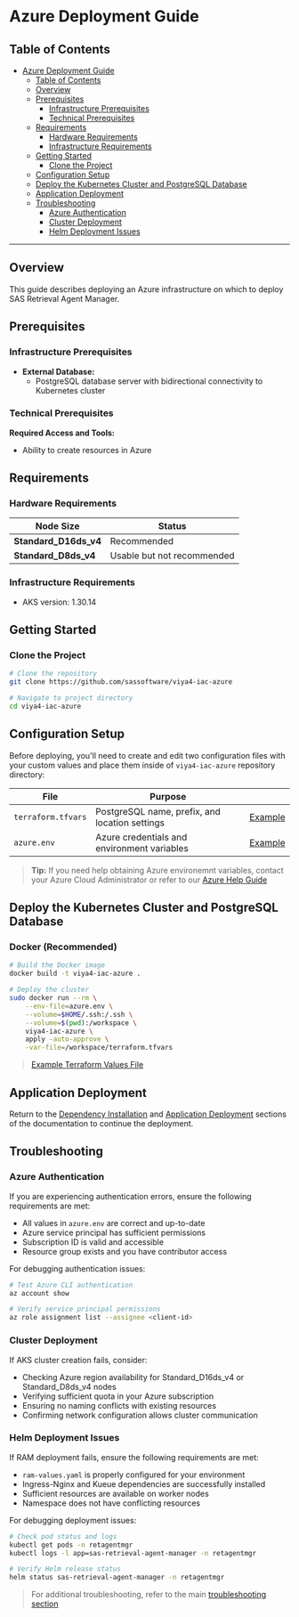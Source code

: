 # Azure Deployment Guide

## Table of Contents

- [Azure Deployment Guide](#azure-deployment-guide)
  - [Table of Contents](#table-of-contents)
  - [Overview](#overview)
  - [Prerequisites](#prerequisites)
    - [Infrastructure Prerequisites](#infrastructure-prerequisites)
    - [Technical Prerequisites](#technical-prerequisites)
  - [Requirements](#requirements)
    - [Hardware Requirements](#hardware-requirements)
    - [Infrastructure Requirements](#infrastructure-requirements)
  - [Getting Started](#getting-started)
    - [Clone the Project](#clone-the-project)
  - [Configuration Setup](#configuration-setup)
  - [Deploy the Kubernetes Cluster and PostgreSQL Database](#deploy-the-kubernetes-cluster-and-postgresql-database)
  - [Application Deployment](#application-deployment)
  - [Troubleshooting](#troubleshooting)
    - [Azure Authentication](#azure-authentication)
    - [Cluster Deployment](#cluster-deployment)
    - [Helm Deployment Issues](#helm-deployment-issues)

---

## Overview

This guide describes deploying an Azure infrastructure on which to deploy SAS Retrieval Agent Manager.

## Prerequisites

### Infrastructure Prerequisites

- **External Database:**
  - PostgreSQL database server with bidirectional connectivity to Kubernetes cluster

### Technical Prerequisites

**Required Access and Tools:**

- Ability to create resources in Azure

## Requirements

### Hardware Requirements

| Node Size             | Status                     |
|-----------------------|----------------------------|
| **Standard_D16ds_v4** | Recommended                |
| **Standard_D8ds_v4**  | Usable but not recommended |

### Infrastructure Requirements

- AKS version: 1.30.14

## Getting Started

### Clone the Project

```bash
# Clone the repository
git clone https://github.com/sassoftware/viya4-iac-azure

# Navigate to project directory
cd viya4-iac-azure
```

## Configuration Setup

Before deploying, you'll need to create and edit two configuration files with your custom values and place them inside of `viya4-iac-azure` repository directory:

| File           | Purpose                                        |                                           |
|----------------|------------------------------------------------|-------------------------------------------|
| `terraform.tfvars` | PostgreSQL name, prefix, and location settings | [Example](../examples/azure/terraform.tfvars) |
| `azure.env`    | Azure credentials and environment variables    | [Example](../examples/azure/azure.env)    |

> **Tip:** If you need help obtaining Azure environemnt variables, contact your Azure Cloud Administrator or refer to our [Azure Help Guide](./user/AzureHelp.md)

## Deploy the Kubernetes Cluster and PostgreSQL Database

### Docker (Recommended)

```bash
# Build the Docker image
docker build -t viya4-iac-azure .

# Deploy the cluster
sudo docker run --rm \
    --env-file=azure.env \
    --volume=$HOME/.ssh:/.ssh \
    --volume=$(pwd):/workspace \
    viya4-iac-azure \
    apply -auto-approve \
    -var-file=/workspace/terraform.tfvars
```

> [Example Terraform Values File](../examples/azure/terraform.tfvars)

## Application Deployment

Return to the [Dependency Installation](../README.md#install-required-dependencies) and [Application Deployment](../README.md#install-sas-retrieval-agent-manager) sections of the documentation to continue the deployment.

## Troubleshooting

### Azure Authentication

If you are experiencing authentication errors, ensure the following requirements are met:

- All values in `azure.env` are correct and up-to-date
- Azure service principal has sufficient permissions
- Subscription ID is valid and accessible
- Resource group exists and you have contributor access

For debugging authentication issues:

```bash
# Test Azure CLI authentication
az account show

# Verify service principal permissions
az role assignment list --assignee <client-id>
```

### Cluster Deployment

If AKS cluster creation fails, consider:

- Checking Azure region availability for Standard_D16ds_v4 or Standard_D8ds_v4 nodes
- Verifying sufficient quota in your Azure subscription
- Ensuring no naming conflicts with existing resources
- Confirming network configuration allows cluster communication

### Helm Deployment Issues

If RAM deployment fails, ensure the following requirements are met:

- `ram-values.yaml` is properly configured for your environment
- Ingress-Nginx and Kueue dependencies are successfully installed
- Sufficient resources are available on worker nodes
- Namespace does not have conflicting resources

For debugging deployment issues:

```bash
# Check pod status and logs
kubectl get pods -n retagentmgr
kubectl logs -l app=sas-retrieval-agent-manager -n retagentmgr

# Verify Helm release status
helm status sas-retrieval-agent-manager -n retagentmgr
```

> For additional troubleshooting, refer to the main [troubleshooting section](../README.md#troubleshooting)
